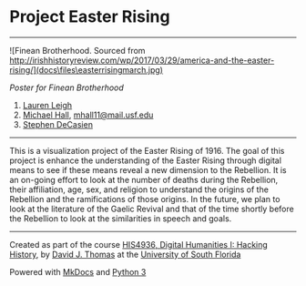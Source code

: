 # Project Easter Rising

---

![Finean Brotherhood. Sourced from http://irishhistoryreview.com/wp/2017/03/29/america-and-the-easter-rising/](docs\files\easterrisingmarch.jpg)

*Poster for Finean Brotherhood*

1. [Lauren Leigh](laurenleigh@mail.usf.edu)
2. [Michael Hall](https://github.com/mhall11), [mhall11@mail.usf.edu](mhall11@mail.usf.edu)
3. [Stephen DeCasien](decasien@mail.usf.edu)

---

This is a visualization project of the Easter Rising of 1916. The goal of this project is enhance the understanding of the Easter Rising through digital means to see if these means reveal a new dimension to the Rebellion. It is an on-going effort to look at the number of deaths during the Rebellion, their affiliation, age, sex, and religion to understand the origins of the Rebellion and the ramifications of those origins. In the future, we plan to look at the literature of the Gaelic Revival and that of the time shortly before the Rebellion to look at the similarities in speech and goals.

---

Created as part of the course [HIS4936, Digital Humanities I: Hacking History](https://hacking-history.readthedocs.io), by [David J. Thomas](https://github.com/thePortus) at the [University of South Florida](https://www.usf.edu)

Powered with [MkDocs](https://mkdocs.org) and [Python 3](https://python.org)
